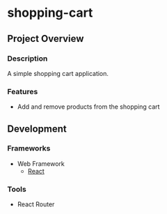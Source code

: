 # shopping-cart

## Project Overview

### Description
A simple shopping cart application.

### Features
- Add and remove products from the shopping cart

## Development

### Frameworks
- Web Framework
	- [React](https://reactjs.org/)
### Tools
- React Router
